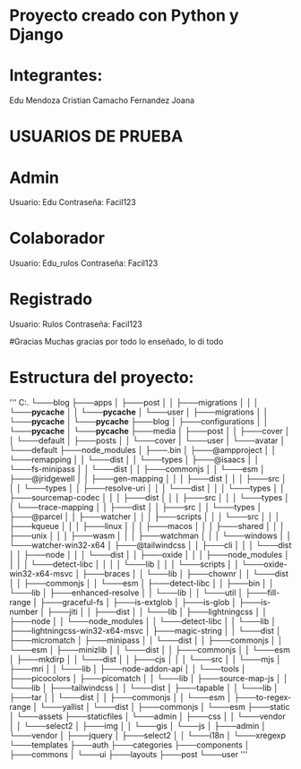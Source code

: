 # Proyecto creado con Python y Django

# Integrantes:
Edu Mendoza
Cristian Camacho
Fernandez Joana


# USUARIOS DE PRUEBA

# Admin
Usuario: Edu
Contraseña: Facil123

# Colaborador
Usuario: Edu_rulos
Contraseña: Facil123

# Registrado
Usuario: Rulos
Contraseña: Facil123

#Gracias
Muchas gracias por todo lo enseñado, lo di todo

# Estructura del proyecto:

'''
C:.
└───blog
    ├───apps
    │   ├───post
    │   │   ├───migrations
    │   │   │   └───__pycache__
    │   │   └───__pycache__
    │   └───user
    │       ├───migrations
    │       │   └───__pycache__
    │       └───__pycache__
    ├───blog
    │   ├───configurations
    │   │   └───__pycache__
    │   └───__pycache__
    ├───media
    │   ├───post
    │   │   ├───cover
    │   │   └───default
    │   ├───posts
    │   │   └───cover
    │   └───user
    │       └───avatar
    │           └───default
    ├───node_modules
    │   ├───.bin
    │   ├───@ampproject
    │   │   └───remapping
    │   │       └───dist
    │   │           └───types
    │   ├───@isaacs
    │   │   └───fs-minipass
    │   │       └───dist
    │   │           ├───commonjs
    │   │           └───esm
    │   ├───@jridgewell
    │   │   ├───gen-mapping
    │   │   │   ├───dist
    │   │   │   ├───src
    │   │   │   └───types
    │   │   ├───resolve-uri
    │   │   │   └───dist
    │   │   │       └───types
    │   │   ├───sourcemap-codec
    │   │   │   ├───dist
    │   │   │   ├───src
    │   │   │   └───types
    │   │   └───trace-mapping
    │   │       ├───dist
    │   │       ├───src
    │   │       └───types
    │   ├───@parcel
    │   │   ├───watcher
    │   │   │   ├───scripts
    │   │   │   └───src
    │   │   │       ├───kqueue
    │   │   │       ├───linux
    │   │   │       ├───macos
    │   │   │       ├───shared
    │   │   │       ├───unix
    │   │   │       ├───wasm
    │   │   │       ├───watchman
    │   │   │       └───windows
    │   │   └───watcher-win32-x64
    │   ├───@tailwindcss
    │   │   ├───cli
    │   │   │   └───dist
    │   │   ├───node
    │   │   │   └───dist
    │   │   ├───oxide
    │   │   │   ├───node_modules
    │   │   │   │   └───detect-libc
    │   │   │   │       └───lib
    │   │   │   └───scripts
    │   │   └───oxide-win32-x64-msvc
    │   ├───braces
    │   │   └───lib
    │   ├───chownr
    │   │   └───dist
    │   │       ├───commonjs
    │   │       └───esm
    │   ├───detect-libc
    │   │   ├───bin
    │   │   └───lib
    │   ├───enhanced-resolve
    │   │   └───lib
    │   │       └───util
    │   ├───fill-range
    │   ├───graceful-fs
    │   ├───is-extglob
    │   ├───is-glob
    │   ├───is-number
    │   ├───jiti
    │   │   ├───dist
    │   │   └───lib
    │   ├───lightningcss
    │   │   ├───node
    │   │   └───node_modules
    │   │       └───detect-libc
    │   │           └───lib
    │   ├───lightningcss-win32-x64-msvc
    │   ├───magic-string
    │   │   └───dist
    │   ├───micromatch
    │   ├───minipass
    │   │   └───dist
    │   │       ├───commonjs
    │   │       └───esm
    │   ├───minizlib
    │   │   └───dist
    │   │       ├───commonjs
    │   │       └───esm
    │   ├───mkdirp
    │   │   └───dist
    │   │       ├───cjs
    │   │       │   └───src
    │   │       └───mjs
    │   ├───mri
    │   │   └───lib
    │   ├───node-addon-api
    │   │   └───tools
    │   ├───picocolors
    │   ├───picomatch
    │   │   └───lib
    │   ├───source-map-js
    │   │   └───lib
    │   ├───tailwindcss
    │   │   └───dist
    │   ├───tapable
    │   │   └───lib
    │   ├───tar
    │   │   └───dist
    │   │       ├───commonjs
    │   │       └───esm
    │   ├───to-regex-range
    │   └───yallist
    │       └───dist
    │           ├───commonjs
    │           └───esm
    ├───static
    │   └───assets
    ├───staticfiles
    │   └───admin
    │       ├───css
    │       │   └───vendor
    │       │       └───select2
    │       ├───img
    │       │   └───gis
    │       └───js
    │           ├───admin
    │           └───vendor
    │               ├───jquery
    │               ├───select2
    │               │   └───i18n
    │               └───xregexp
    └───templates
        ├───auth
        ├───categories
        ├───components
        │   ├───commons
        │   └───ui
        ├───layouts
        ├───post
        └───user
'''
